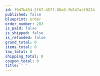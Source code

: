 ```yaml
---
id: f9d7b454-2f67-457f-88a9-fb547acf9224
published: false
blueprint: order
order_number: 283
is_paid: false
is_shipped: false
is_refunded: false
grand_total: 0
items_total: 0
tax_total: 0
shipping_total: 0
coupon_total: 0
title: ' '
---
```

